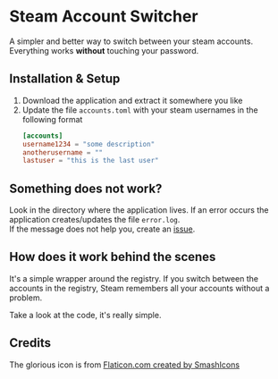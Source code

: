 # Steam Account Switcher

A simpler and better way to switch between your steam accounts.
Everything works **without** touching your password.

## Installation & Setup

1. Download the application and extract it somewhere you like
2. Update the file `accounts.toml` with your steam usernames in the following format
    ```toml
   [accounts] 
   username1234 = "some description"
   anotherusername = ""
   lastuser = "this is the last user"
   ```

## Something does not work?

Look in the directory where the application lives.
If an error occurs the application creates/updates the file `error.log`.\
If the message does not help you, create an [issue](https://github.com/atrox/steam-account-switcher/issues).

## How does it work behind the scenes

It's a simple wrapper around the registry.
If you switch between the accounts in the registry, Steam remembers all your accounts without a problem.

Take a look at the code, it's really simple.

## Credits

The glorious icon is from [Flaticon.com created by SmashIcons](https://www.flaticon.com/authors/smashicons)
